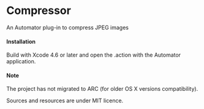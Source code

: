 Compressor
==========

An Automator plug-in to compress JPEG images

#### Installation

Build with Xcode 4.6 or later and open the .action with the Automator application.

#### Note

The project has not migrated to ARC (for older OS X versions compatibility).

Sources and resources are under MIT licence.